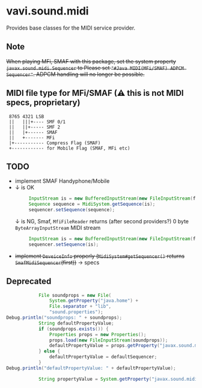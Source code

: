 # vavi.sound.midi

Provides base classes for the MIDI service provider.

## Note

~~When playing MFi, SMAF with this package, set the system property `javax.sound.midi.Sequencer` to
Please set `"#Java MIDI(MFi/SMAF) ADPCM Sequencer"`. ADPCM handling will no longer be possible.~~

## MIDI file type for MFi/SMAF (⚠ this is not MIDI specs, proprietary)

```
 8765 4321 LSB
 ||   |||+---- SMF 0/1
 ||   ||+----- SMF 2
 ||   |+------ SMAF
 ||   +------- MFi
 |+----------- Compress Flag (SMAF)
 +------------ for Mobile Flag (SMAF, MFi etc)
```

## TODO

 * implement SMAF Handyphone/Mobile
 * ↓ is OK
   ```java
        InputStream is = new BufferedInputStream(new FileInputStream(file));
        Sequence sequence = MidiSystem.getSequence(is);
        sequencer.setSequence(sequence);
   ```
   ↓ is NG, Smaf, `MfiFileReader` returns (after second providers?) 0 byte `ByteArrayInputStream` MIDI stream
   ```java
        InputStream is = new BufferedInputStream(new FileInputStream(file));
        sequencer.setSequence(is);
   ```
 * ~~implement `DeveiceInfo` properly (`MidiSystem#getSequencer()` returns `SmafMidiSequencer`(first))~~ → specs

## Deprecated

```java
            File soundprops = new File(
                System.getProperty("java.home") +
                File.separator + "lib",
                "sound.properties");
Debug.println("soundprops: " + soundprops);
            String defaultPropertyValue;
            if (soundprops.exists()) {
                Properties props = new Properties();
                props.load(new FileInputStream(soundprops));
                defaultPropertyValue = props.getProperty("javax.sound.midi.Sequencer", defaultSequencer);
            } else {
                defaultPropertyValue = defaultSequencer; 
            }
Debug.println("defaultPropertyValue: " + defaultPropertyValue);

            String propertyValue = System.getProperty("javax.sound.midi.Sequencer", defaultPropertyValue);
```
